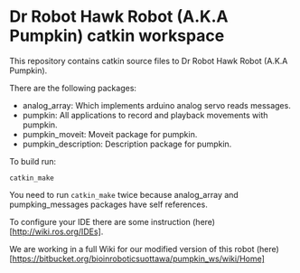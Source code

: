 Dr Robot Hawk Robot (A.K.A Pumpkin) catkin workspace
====================================================

This repository contains catkin source files to Dr Robot Hawk Robot (A.K.A Pumpkin).

There are the following packages:
* analog_array: Which implements arduino analog servo reads messages.
* pumpkin: All applications to record and playback movements with pumpkin.
* pumpkin_moveit: Moveit package for pumpkin.
* pumpkin_description: Description package for pumpkin.

To build run:

    catkin_make
    
You need to run `catkin_make` twice because analog\_array and pumpking_messages packages have self references.

To configure your IDE there are some instruction (here)[http://wiki.ros.org/IDEs].

We are working in a full Wiki for our modified version of this robot (here)[https://bitbucket.org/bioinroboticsuottawa/pumpkin_ws/wiki/Home]
